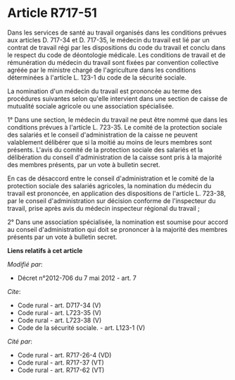 # Article R717-51

Dans les services de santé au travail organisés dans les conditions prévues aux articles D. 717-34 et D. 717-35, le médecin
du travail est lié par un contrat de travail régi par les dispositions du code du travail et conclu dans le respect du code
de déontologie médicale. Les conditions de travail et de rémunération du médecin du travail sont fixées par convention
collective agréée par le ministre chargé de l'agriculture dans les conditions déterminées à l'article L. 123-1 du code de la
sécurité sociale. 

La nomination d'un médecin du travail est prononcée au terme des procédures suivantes selon qu'elle intervient dans une
section de caisse de mutualité sociale agricole ou une association spécialisée. 

1° Dans une section, le médecin du travail ne peut être nommé que dans les conditions prévues à l'article L. 723-35. Le
comité de la protection sociale des salariés et le conseil d'administration de la caisse ne peuvent valablement délibérer que
si la moitié au moins de leurs membres sont présents. L'avis du comité de la protection sociale des salariés et la
délibération du conseil d'administration de la caisse sont pris à la majorité des membres présents, par un vote à bulletin
secret. 

En cas de désaccord entre le conseil d'administration et le comité de la protection sociale des salariés agricoles, la
nomination du médecin du travail est prononcée, en application des dispositions de l'article L. 723-38, par le conseil
d'administration sur décision conforme de l'inspecteur du travail, prise après avis du médecin inspecteur régional du
travail ; 

2° Dans une association spécialisée, la nomination est soumise pour accord au conseil d'administration qui doit se prononcer
à la majorité des membres présents par un vote à bulletin secret.

**Liens relatifs à cet article**

_Modifié par_:

  - Décret n°2012-706 du 7 mai 2012 - art. 7

_Cite_:

  - Code rural - art. D717-34 (V)
  - Code rural - art. L723-35 (V)
  - Code rural - art. L723-38 (V)
  - Code de la sécurité sociale. - art. L123-1 (V)

_Cité par_:

  - Code rural - art. R717-26-4 (VD)
  - Code rural - art. R717-37 (VT)
  - Code rural - art. R717-62 (VT)
